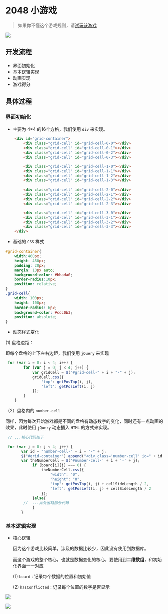 # 2048 小游戏

> 如果你不懂这个游戏规则，请[试玩该游戏](http://gabrielecirulli.github.io/2048/)

![](http://p7mnxf7o4.bkt.clouddn.com/Selection_099.png)



## 开发流程

- 界面初始化
- 基本逻辑实现
- 动画实现
- 游戏得分



## 具体过程

### 界面初始化

- 主要为 4*4 的16个方格，我们使用 `div` 来实现。

```html
    <div id="grid-container">
        <div class="grid-cell" id="grid-cell-0-0"></div>
        <div class="grid-cell" id="grid-cell-0-1"></div>
        <div class="grid-cell" id="grid-cell-0-2"></div>
        <div class="grid-cell" id="grid-cell-0-3"></div>

        <div class="grid-cell" id="grid-cell-1-0"></div>
        <div class="grid-cell" id="grid-cell-1-1"></div>
        <div class="grid-cell" id="grid-cell-1-2"></div>
        <div class="grid-cell" id="grid-cell-1-3"></div>

        <div class="grid-cell" id="grid-cell-2-0"></div>
        <div class="grid-cell" id="grid-cell-2-1"></div>
        <div class="grid-cell" id="grid-cell-2-2"></div>
        <div class="grid-cell" id="grid-cell-2-3"></div>

        <div class="grid-cell" id="grid-cell-3-0"></div>
        <div class="grid-cell" id="grid-cell-3-1"></div>
        <div class="grid-cell" id="grid-cell-3-2"></div>
        <div class="grid-cell" id="grid-cell-3-3"></div>
    </div>
```

- 基础的 `CSS` 样式

```css
#grid-container{
	width:460px;
	height: 460px;
	padding: 20px;
	margin: 10px auto;
	background-color: #bbada0;
	border-radius:10px;
	position: relative;
}
.grid-cell{
	width: 100px;
	height: 100px;
	border-radius: 6px;
	background-color: #ccc0b3;
	position: absolute;
}

```

- 动态样式变化

(1) 盘格边距：

即每个盘格的上下左右边距，我们使用 `jQuery` 来实现

```js
 for (var i = 0; i < 4; i++) {
        for (var j = 0; j < 4; j++) {
            var gridCell = $("#grid-cell-" + i + "-" + j);
            gridCell.css({
                'top': getPosTop(i, j),
                'left': getPosLeft(i, j)
            });
        }
    }
```

（2）盘格内的  `number-cell` 

同样，因为每次开始游戏都是不同的盘格有动态数字的变化，同时还有一点动画的效果，此时使用 `jQuery`  动态插入 `HTML` 的方式来实现。

```js
 // ...核心代码如下
 
 for (var j = 0; j < 4; j++) {
       var id = "number-cell-" + i + "-" + j;
       $("#grid-container").append("<div class='number-cell' id=" + id + "></div>");
       var theNumberCell = $('#number-cell-' + i + '-' + j);
            if (board[i][j] === 0) {
                theNumberCell.css({
                    "width": "0",
                    "height": "0",
                    "top": getPosTop(i, j) + cellSideLength / 2,
                    "left": getPosLeft(i, j) + cellSideLength / 2
                });
            }else{
        //  ...此处省略部分代码         
            }
       }
```



###   基本逻辑实现

- 核心逻辑

  因为这个游戏比较简单，涉及的数据比较少，因此没有使用到数据库。

  而这个游戏的整个核心，也就是数据变化的核心，要使用到**二维数组**，和初始化界面一一对应

  (1)  `board` :  记录每个数据的位置和初始值

  (2) `hasConflicted`  : 记录每个位置的数字是否显示

![](http://p7mnxf7o4.bkt.clouddn.com/Selection_100.png)

![](http://p7mnxf7o4.bkt.clouddn.com/Selection_101.png)